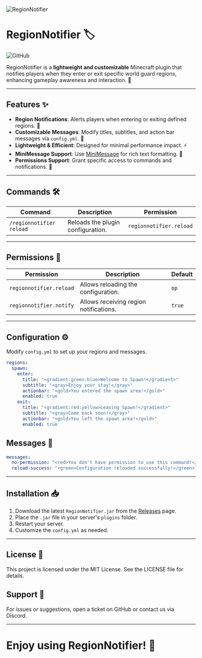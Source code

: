 ![RegionNotifier](https://cdn.discordapp.com/attachments/1138361189546594304/1336048071569838180/RegionNotifier_Banner.png?ex=67a2633a&is=67a111ba&hm=a719df22d000fe418479c047ec8a3b881fc7b9597a695004b73168a79a6e7b68&)
# RegionNotifier 🏷️

![GitHub](https://img.shields.io/badge/License-MIT-green)

RegionNotifier is a **lightweight and customizable** Minecraft plugin that notifies players when they enter or exit specific world guard regions, enhancing gameplay awareness and interaction. 🚀

---

## Features ✨

- **Region Notifications**: Alerts players when entering or exiting defined regions. 📌
- **Customizable Messages**: Modify titles, subtitles, and action bar messages via `config.yml`. 🎨
- **Lightweight & Efficient**: Designed for minimal performance impact. ⚡
- **MiniMessage Support**: Use [MiniMessage](https://docs.advntr.dev/minimessage.html) for rich text formatting. 📝
- **Permissions Support**: Grant specific access to commands and notifications. 🔑

---

## Commands 🛠️

| Command              | Description                         | Permission               |
|----------------------|-----------------------------------|--------------------------|
| `/regionnotifier reload` | Reloads the plugin configuration. | `regionnotifier.reload` |

---

## Permissions 🔐

| Permission               | Description                            | Default |
|--------------------------|----------------------------------------|---------|
| `regionnotifier.reload`  | Allows reloading the configuration.    | `op`    |
| `regionnotifier.notify`  | Allows receiving region notifications. | `true`  |

---

## Configuration ⚙️

Modify `config.yml` to set up your regions and messages.

```yaml
regions:
  spawn:
    enter:
      title: "<gradient:green:blue>Welcome to Spawn!</gradient>"
      subtitle: "<gray>Enjoy your stay!</gray>"
      actionbar: "<gold>You entered the spawn area!</gold>"
      enabled: true
    exit:
      title: "<gradient:red:yellow>Leaving Spawn!</gradient>"
      subtitle: "<gray>Come back soon!</gray>"
      actionbar: "<gold>You left the spawn area!</gold>"
      enabled: true
```

## Messages 📩

```yaml
messages:
  no-permission: "<red>You don't have permission to use this command!</red>"
  reload-success: "<green>Configuration reloaded successfully!</green>"
```

---

## Installation 📥

1. Download the latest `RegionNotifier.jar` from the [Releases](https://github.com/your-repo/releases) page.
2. Place the `.jar` file in your server's `plugins` folder.
3. Restart your server.
4. Customize the `config.yml` as needed.

---

## License 📄
This project is licensed under the MIT License. See the LICENSE file for details.

## Support 💬
For issues or suggestions, open a ticket on GitHub or contact us via Discord.

---

# Enjoy using RegionNotifier! 🎉
